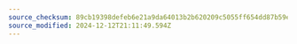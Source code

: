 ```yaml
---
source_checksum: 89cb19398defeb6e21a9da64013b2b620209c5055ff654dd87b59e1d45927480
source_modified: 2024-12-12T21:11:49.594Z
---
```


